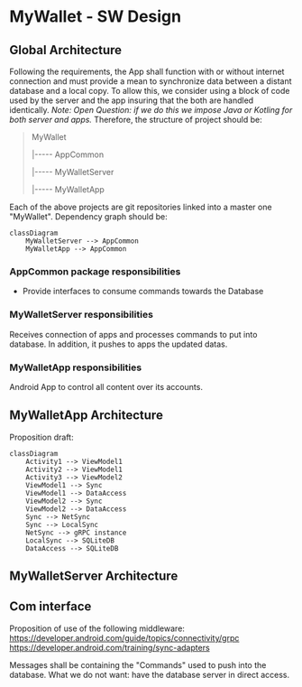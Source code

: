 # MyWallet - SW Design
## Global Architecture

Following the requirements, the App shall function with or without internet connection and must provide a mean to synchronize data between a distant database and a local copy.
To allow this, we consider using a block of code used by the server and the app insuring that the both are handled identically.
*Note: Open Question: if we do this we impose Java or Kotling for both server and apps.*
Therefore, the structure of project should be:
>MyWallet
>
>   |----- AppCommon
>   
>   |----- MyWalletServer
>   
>   |----- MyWalletApp

Each of the above projects are git repositories linked into a master one "MyWallet".
Dependency graph should be:

``` mermaid
classDiagram
    MyWalletServer --> AppCommon
    MyWalletApp --> AppCommon
```

### AppCommon package responsibilities
- Provide interfaces to consume commands towards the Database

### MyWalletServer responsibilities
Receives connection of apps and processes commands to put into database.
In addition, it pushes to apps the updated datas.

### MyWalletApp responsibilities
Android App to control all content over its accounts.

## MyWalletApp Architecture
Proposition draft:

``` mermaid
classDiagram
    Activity1 --> ViewModel1
    Activity2 --> ViewModel1
    Activity3 --> ViewModel2
    ViewModel1 --> Sync
    ViewModel1 --> DataAccess
    ViewModel2 --> Sync
    ViewModel2 --> DataAccess
    Sync --> NetSync
    Sync --> LocalSync
    NetSync --> gRPC instance
    LocalSync --> SQLiteDB
    DataAccess --> SQLiteDB
```

## MyWalletServer Architecture

## Com interface
Proposition of use of the following middleware:
https://developer.android.com/guide/topics/connectivity/grpc
https://developer.android.com/training/sync-adapters

Messages shall be containing the "Commands" used to push into the database.
What we do not want: have the database server in direct access.
